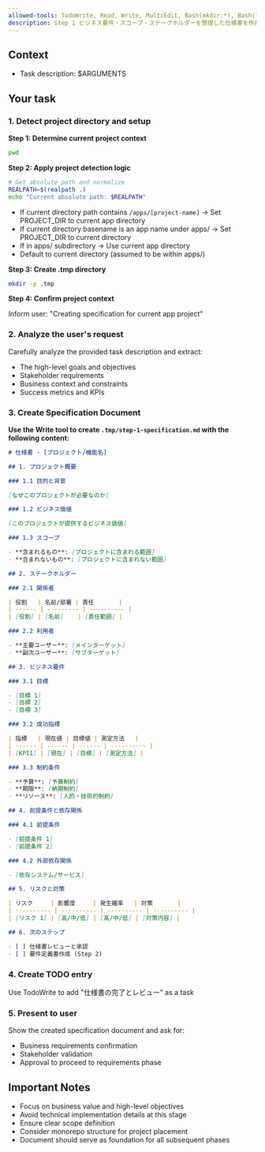 ```yaml
---
allowed-tools: TodoWrite, Read, Write, MultiEdit, Bash(mkdir:*), Bash(ls:*), Bash(find:*)
description: Step 1 ビジネス要件・スコープ・ステークホルダーを整理した仕様書を作成
---
```


## Context

- Task description: $ARGUMENTS

## Your task

### 1. Detect project directory and setup

**Step 1: Determine current project context**

```bash
pwd
```

**Step 2: Apply project detection logic**

```bash
# Get absolute path and normalize
REALPATH=$(realpath .)
echo "Current absolute path: $REALPATH"
```

- If current directory path contains `/apps/[project-name]` → Set PROJECT_DIR to current app directory
- If current directory basename is an app name under apps/ → Set PROJECT_DIR to current directory
- If in apps/ subdirectory → Use current app directory
- Default to current directory (assumed to be within apps/)

**Step 3: Create .tmp directory**

```bash
mkdir -p .tmp
```

**Step 4: Confirm project context**

Inform user: "Creating specification for current app project"

### 2. Analyze the user's request

Carefully analyze the provided task description and extract:

- The high-level goals and objectives
- Stakeholder requirements
- Business context and constraints
- Success metrics and KPIs

### 3. Create Specification Document

**Use the Write tool to create `.tmp/step-1-specification.md` with the following content:**

```markdown
# 仕様書 - [プロジェクト/機能名]

## 1. プロジェクト概要

### 1.1 目的と背景

[なぜこのプロジェクトが必要なのか]

### 1.2 ビジネス価値

[このプロジェクトが提供するビジネス価値]

### 1.3 スコープ

- **含まれるもの**: [プロジェクトに含まれる範囲]
- **含まれないもの**: [プロジェクトに含まれない範囲]

## 2. ステークホルダー

### 2.1 関係者

| 役割   | 名前/部署 | 責任       |
| ------ | --------- | ---------- |
| [役割] | [名前]    | [責任範囲] |

### 2.2 利用者

- **主要ユーザー**: [メインターゲット]
- **副次ユーザー**: [サブターゲット]

## 3. ビジネス要件

### 3.1 目標

- [目標 1]
- [目標 2]
- [目標 3]

### 3.2 成功指標

| 指標   | 現在値 | 目標値 | 測定方法   |
| ------ | ------ | ------ | ---------- |
| [KPI1] | [現在] | [目標] | [測定方法] |

### 3.3 制約条件

- **予算**: [予算制約]
- **期限**: [納期制約]
- **リソース**: [人的・技術的制約]

## 4. 前提条件と依存関係

### 4.1 前提条件

- [前提条件 1]
- [前提条件 2]

### 4.2 外部依存関係

- [依存システム/サービス]

## 5. リスクと対策

| リスク     | 影響度     | 発生確率   | 対策       |
| ---------- | ---------- | ---------- | ---------- |
| [リスク 1] | [高/中/低] | [高/中/低] | [対策内容] |

## 6. 次のステップ

- [ ] 仕様書レビューと承認
- [ ] 要件定義書作成 (Step 2)
```

### 4. Create TODO entry

Use TodoWrite to add "仕様書の完了とレビュー" as a task

### 5. Present to user

Show the created specification document and ask for:

- Business requirements confirmation
- Stakeholder validation
- Approval to proceed to requirements phase

## Important Notes

- Focus on business value and high-level objectives
- Avoid technical implementation details at this stage
- Ensure clear scope definition
- Consider monorepo structure for project placement
- Document should serve as foundation for all subsequent phases
